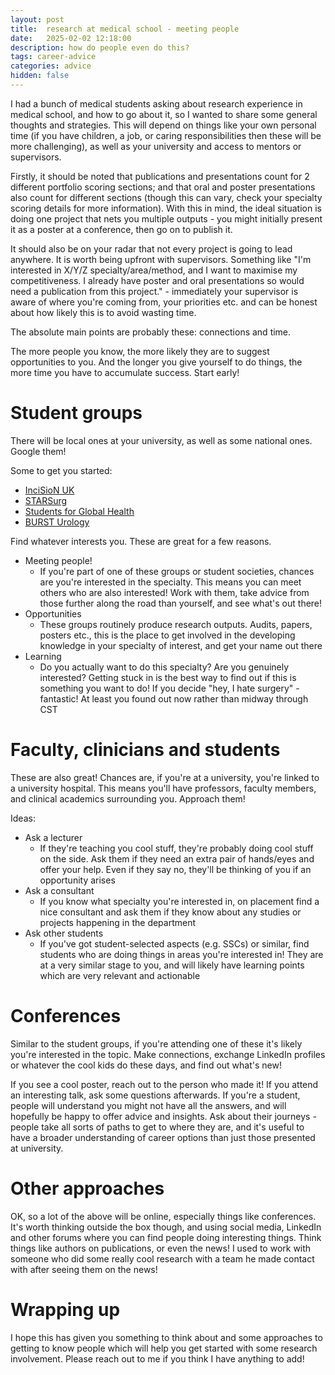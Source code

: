 ```yaml
---
layout: post
title:  research at medical school - meeting people
date:   2025-02-02 12:18:00
description: how do people even do this?
tags: career-advice
categories: advice
hidden: false
---
```


I had a bunch of medical students asking about research experience in medical school, and how to go about it, so I wanted to share some general thoughts and strategies. This will depend on things like your own personal time (if you have children, a job, or caring responsibilities then these will be more challenging), as well as your university and access to mentors or supervisors.

Firstly, it should be noted that publications and presentations count for 2 different portfolio scoring sections; and that oral and poster presentations also count for different sections (though this can vary, check your specialty scoring details for more information). With this in mind, the ideal situation is doing one project that nets you multiple outputs - you might initially present it as a poster at a conference, then go on to publish it.

It should also be on your radar that not every project is going to lead anywhere. It is worth being upfront with supervisors. Something like "I'm interested in X/Y/Z specialty/area/method, and I want to maximise my competitiveness. I already have poster and oral presentations so would need a publication from this project." - immediately your supervisor is aware of where you're coming from, your priorities etc. and can be honest about how likely this is to avoid wasting time.

The absolute main points are probably these: connections and time.

The more people you know, the more likely they are to suggest opportunities to you. And the longer you give yourself to do things, the more time you have to accumulate success. Start early!

# Student groups

There will be local ones at your university, as well as some national ones. Google them!

Some to get you started:

- [InciSioN UK](https://www.incisionuk.com/)
- [STARSurg](https://starsurg.org/)
- [Students for Global Health](https://studentsforglobalhealth.org/)
- [BURST Urology](https://bursturology.com/)

Find whatever interests you. These are great for a few reasons.

- Meeting people!
  - If you're part of one of these groups or student societies, chances are you're interested in the specialty. This means you can meet others who are also interested! Work with them, take advice from those further along the road than yourself, and see what's out there!
- Opportunities
  - These groups routinely produce research outputs. Audits, papers, posters etc., this is the place to get involved in the developing knowledge in your specialty of interest, and get your name out there
- Learning
  - Do you actually want to do this specialty? Are you genuinely interested? Getting stuck in is the best way to find out if this is something you want to do! If you decide "hey, I hate surgery" - fantastic! At least you found out now rather than midway through CST

# Faculty, clinicians and students

These are also great! Chances are, if you're at a university, you're linked to a university hospital. This means you'll have professors, faculty members, and clinical academics surrounding you. Approach them!

Ideas:

- Ask a lecturer
  - If they're teaching you cool stuff, they're probably doing cool stuff on the side. Ask them if they need an extra pair of hands/eyes and offer your help. Even if they say no, they'll be thinking of you if an opportunity arises
- Ask a consultant
  - If you know what specialty you're interested in, on placement find a nice consultant and ask them if they know about any studies or projects happening in the department
- Ask other students
  - If you've got student-selected aspects (e.g. SSCs) or similar, find students who are doing things in areas you're interested in! They are at a very similar stage to you, and will likely have learning points which are very relevant and actionable
 
# Conferences

Similar to the student groups, if you're attending one of these it's likely you're interested in the topic. Make connections, exchange LinkedIn profiles or whatever the cool kids do these days, and find out what's new!

If you see a cool poster, reach out to the person who made it! If you attend an interesting talk, ask some questions afterwards. If you're a student, people will understand you might not have all the answers, and will hopefully be happy to offer advice and insights. Ask about their journeys - people take all sorts of paths to get to where they are, and it's useful to have a broader understanding of career options than just those presented at university.

# Other approaches

OK, so a lot of the above will be online, especially things like conferences. It's worth thinking outside the box though, and using social media, LinkedIn and other forums where you can find people doing interesting things. Think things like authors on publications, or even the news! I used to work with someone who did some really cool research with a team he made contact with after seeing them on the news!

# Wrapping up

I hope this has given you something to think about and some approaches to getting to know people which will help you get started with some research involvement. Please reach out to me if you think I have anything to add!
